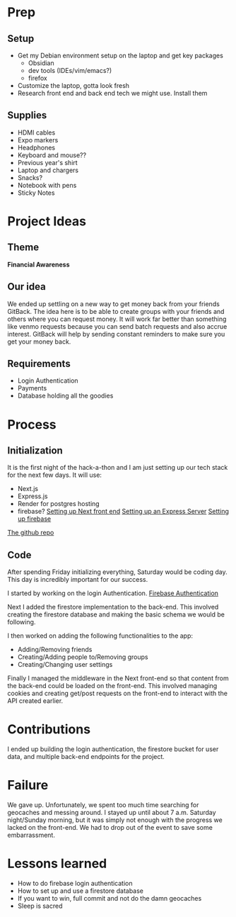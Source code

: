# Prep
## Setup
+ Get my Debian environment setup on the laptop and get key packages
	+ Obsidian
	+ dev tools (IDEs/vim/emacs?)
	+ firefox
+ Customize the laptop, gotta look fresh
+ Research front end and back end tech we might use. Install them
## Supplies
+ HDMI cables
+ Expo markers
+ Headphones
+ Keyboard and mouse??
+ Previous year's shirt
+ Laptop and chargers
+ Snacks?
+ Notebook with pens
+ Sticky Notes
# Project Ideas
## Theme
**Financial Awareness**
## Our idea
We ended up settling on a new way to get money back from your friends GitBack. The idea here is to be able to create groups with your friends and others where you can request money. It will work far better than something like venmo requests because you can send batch requests and also accrue interest. GitBack will help by sending constant reminders to make sure you get your money back.
## Requirements
+ Login Authentication
+ Payments
+ Database holding all the goodies
# Process
## Initialization
It is the first night of the hack-a-thon and I am just setting up our tech stack for the next few days. It will use:
+ Next.js
+ Express.js
+ Render for postgres hosting
+ firebase?
[Setting up Next front end](https://nextjs.org/docs/app/getting-started/installation)
[Setting up an Express Server](https://www.geeksforgeeks.org/steps-to-create-an-express-js-application/)
[Setting up firebase](https://permify.co/post/firebase-authentication-nodejs/#step-1-setting-up-your-firebase-project)

[The github repo](https://github.com/1ando/GetBack)
## Code
After spending Friday initializing everything, Saturday would be coding day. This day is incredibly important for our success.

I started by working on the login Authentication.
[Firebase Authentication](https://permify.co/post/firebase-authentication-nodejs/)

Next I added the firestore implementation to the back-end. This involved creating the firestore database and making the basic schema we would be following.

I then worked on adding the following functionalities to the app:
+ Adding/Removing friends
+ Creating/Adding people to/Removing groups
+ Creating/Changing user settings

Finally I managed the middleware in the Next front-end so that content from the back-end could be loaded on the front-end. This involved managing cookies and creating get/post requests on the front-end to interact with the API created earlier.
# Contributions
I ended up building the login authentication, the firestore bucket for user data, and multiple back-end endpoints for the project.
# Failure
We gave up. Unfortunately, we spent too much time searching for geocaches and messing around. I stayed up until about 7 a.m. Saturday night/Sunday morning, but it was simply not enough with the progress we lacked on the front-end. We had to drop out of the event to save some embarrassment.
# Lessons learned
+ How to do firebase login authentication
+ How to set up and use a firestore database
+ If you want to win, full commit and not do the damn geocaches
+ Sleep is sacred
